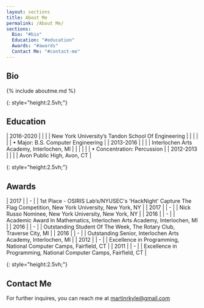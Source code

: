 ```yaml
---
layout: sections
title: About Me
permalink: /About Me/
sections:
  Bio: "#bio"
  Education: "#education"
  Awards: "#awards"
  Contact Me: "#contact-me"
---
```


## Bio
{% include aboutme.md %}

[]()
{: style="height:2.5vh;"}

## Education

| 2016-2020 | | | | New York University’s Tandon School Of Engineering |
| | | | | • Major: B.S. Computer Engineering |
| 2013-2016 | | | | Interlochen Arts Academy, Interlochen, MI	|
| | | | | • Concentration: Percussion |
| 2012-2013 | | | | Avon Public High, Avon, CT |

[]()
{: style="height:2.5vh;"}

## Awards
| 2017 | | - | | 1st Place - OSIRIS Lab’s/NYUSEC's 'HackNight' Capture The Flag Competition, New York University, New York, NY |
| 2017 | | - | | Nick Russo Nominee, New York University, New York, NY |
| 2016 | | - | | Academic Award In Mathematics, Interlochen Arts Academy, Interlochen, MI |
| 2016 | | - | | Outstanding Student Of The Week, The Rotary Club, Traverse City, MI |
| 2016 | | - | | Outstanding Senior, Interlochen Arts Academy, Interlochen, MI |
| 2012 | | - | | Excellence in Programming, National Computer Camps, Fairfield, CT |
| 2011 | | - | | Excellence in Programming, National Computer Camps, Fairfield, CT |

[]()
{: style="height:2.5vh;"}

## Contact Me
For further inquires, you can reach me at martinrkyle@gmail.com
